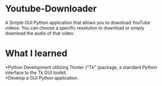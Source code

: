 # Youtube-Downloader
A Simple GUI Python application that allows you to download YouTube videos. You can choose a specific resolution to download or simply download the audio of that video.

# What I learned
*Python Development utilizing Tkinter ("Tk" )package, a standard Python interface to the Tk GUI toolkit.<br>
*Develop a GUI Python application.


